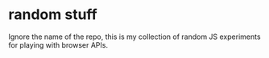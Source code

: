 # random stuff

Ignore the name of the repo, this is my collection of random JS experiments for playing with browser APIs.
